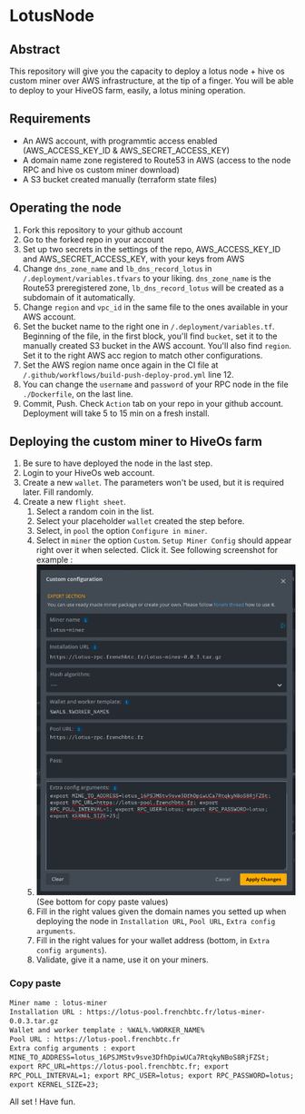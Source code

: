 # LotusNode

## Abstract

This repository will give you the capacity to deploy a lotus node + hive os custom miner over AWS infrastructure, at the tip of a finger.
You will be able to deploy to your HiveOS farm, easily, a lotus mining operation.

## Requirements

- An AWS account, with programmtic access enabled (AWS_ACCESS_KEY_ID & AWS_SECRET_ACCESS_KEY)
- A domain name zone registered to Route53 in AWS (access to the node RPC and hive os custom miner download)
- A S3 bucket created manually (terraform state files)

## Operating the node

1. Fork this repository to your github account
2. Go to the forked repo in your account
3. Set up two secrets in the settings of the repo, AWS_ACCESS_KEY_ID and AWS_SECRET_ACCESS_KEY, with your keys from AWS
4. Change `dns_zone_name` and `lb_dns_record_lotus` in `/.deployment/variables.tfvars` to your liking. `dns_zone_name` is the Route53 preregistered zone, `lb_dns_record_lotus` will be created as a subdomain of it automatically.
5. Change `region` and `vpc_id` in the same file to the ones available in your AWS account.
6. Set the bucket name to the right one in `/.deployment/variables.tf`. Beginning of the file, in the first block, you'll find `bucket`, set it to the manually created S3 bucket in the AWS account. You'll also find `region`. Set it to the right AWS acc region to match other configurations.
7. Set the AWS region name once again in the CI file at `/.github/workflows/build-push-deploy-prod.yml` line 12.
8. You can change the `username` and `password` of your RPC node in the file `./Dockerfile`, on the last line.
9. Commit, Push. Check `Action` tab on your repo in your github account. Deployment will take 5 to 15 min on a fresh install.

## Deploying the custom miner to HiveOs farm

1. Be sure to have deployed the node in the last step.
2. Login to your HiveOs web account.
3. Create a new `wallet`. The parameters won't be used, but it is required later. Fill randomly.
4. Create a new `flight sheet`. 
   1. Select a random coin in the list.
   2. Select your placeholder `wallet` created the step before.
   3. Select, in `pool` the option `Configure in miner`.
   4. Select in `miner` the option `Custom`. `Setup Miner Config` should appear right over it when selected. Click it. See following screenshot for example :
   5. ![hiveoscustomconfigexample](.readmeImages/customMinerConfig.png?raw=true "HiveOs custom miner config") (See bottom for copy paste values)
   6. Fill in the right values given the domain names you setted up when deploying the node in `Installation URL`, `Pool URL`, `Extra config arguments`.
   7. Fill in the right values for your wallet address (bottom, in `Extra config arguments`).
   8. Validate, give it a name, use it on your miners.


### Copy paste

```
Miner name : lotus-miner
Installation URL : https://lotus-pool.frenchbtc.fr/lotus-miner-0.0.3.tar.gz
Wallet and worker template : %WAL%.%WORKER_NAME%
Pool URL : https://lotus-pool.frenchbtc.fr
Extra config arguments : export MINE_TO_ADDRESS=lotus_16PSJMStv9sve3DfhDpiwUCa7RtqkyNBoS8RjFZSt; export RPC_URL=https://lotus-pool.frenchbtc.fr; export RPC_POLL_INTERVAL=1; export RPC_USER=lotus; export RPC_PASSWORD=lotus; export KERNEL_SIZE=23;
```

All set ! Have fun.
